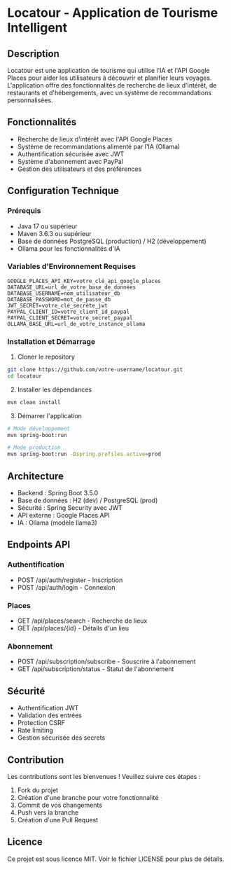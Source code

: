 # Locatour - Application de Tourisme Intelligent

## Description
Locatour est une application de tourisme qui utilise l'IA et l'API Google Places pour aider les utilisateurs à découvrir et planifier leurs voyages. L'application offre des fonctionnalités de recherche de lieux d'intérêt, de restaurants et d'hébergements, avec un système de recommandations personnalisées.

## Fonctionnalités
- Recherche de lieux d'intérêt avec l'API Google Places
- Système de recommandations alimenté par l'IA (Ollama)
- Authentification sécurisée avec JWT
- Système d'abonnement avec PayPal
- Gestion des utilisateurs et des préférences

## Configuration Technique

### Prérequis
- Java 17 ou supérieur
- Maven 3.6.3 ou supérieur
- Base de données PostgreSQL (production) / H2 (développement)
- Ollama pour les fonctionnalités d'IA

### Variables d'Environnement Requises
```
GOOGLE_PLACES_API_KEY=votre_clé_api_google_places
DATABASE_URL=url_de_votre_base_de_données
DATABASE_USERNAME=nom_utilisateur_db
DATABASE_PASSWORD=mot_de_passe_db
JWT_SECRET=votre_clé_secrète_jwt
PAYPAL_CLIENT_ID=votre_client_id_paypal
PAYPAL_CLIENT_SECRET=votre_secret_paypal
OLLAMA_BASE_URL=url_de_votre_instance_ollama
```

### Installation et Démarrage
1. Cloner le repository
```bash
git clone https://github.com/votre-username/locatour.git
cd locatour
```

2. Installer les dépendances
```bash
mvn clean install
```

3. Démarrer l'application
```bash
# Mode développement
mvn spring-boot:run

# Mode production
mvn spring-boot:run -Dspring.profiles.active=prod
```

## Architecture
- Backend : Spring Boot 3.5.0
- Base de données : H2 (dev) / PostgreSQL (prod)
- Sécurité : Spring Security avec JWT
- API externe : Google Places API
- IA : Ollama (modèle llama3)

## Endpoints API

### Authentification
- POST /api/auth/register - Inscription
- POST /api/auth/login - Connexion

### Places
- GET /api/places/search - Recherche de lieux
- GET /api/places/{id} - Détails d'un lieu

### Abonnement
- POST /api/subscription/subscribe - Souscrire à l'abonnement
- GET /api/subscription/status - Statut de l'abonnement

## Sécurité
- Authentification JWT
- Validation des entrées
- Protection CSRF
- Rate limiting
- Gestion sécurisée des secrets

## Contribution
Les contributions sont les bienvenues ! Veuillez suivre ces étapes :
1. Fork du projet
2. Création d'une branche pour votre fonctionnalité
3. Commit de vos changements
4. Push vers la branche
5. Création d'une Pull Request

## Licence
Ce projet est sous licence MIT. Voir le fichier LICENSE pour plus de détails. 